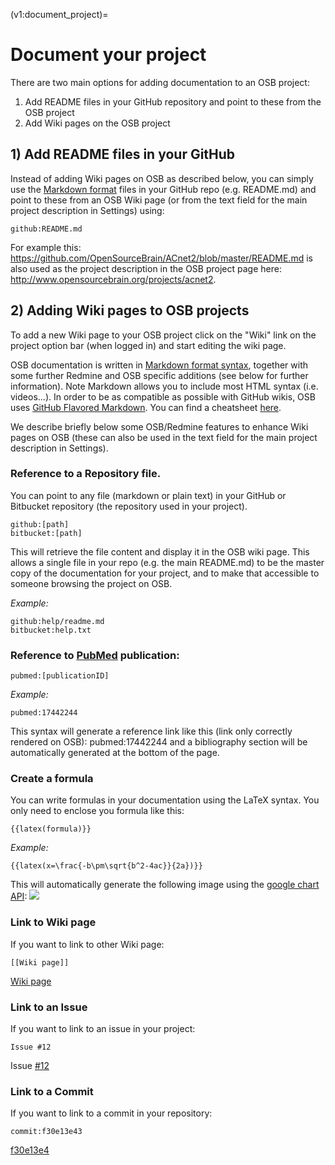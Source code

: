 (v1:document_project)=
# Document your project
There are two main options for adding documentation to an OSB project:

  1) Add README files in your GitHub repository and point to these from the OSB project
  2) Add Wiki pages on the OSB project


## 1) Add README files in your GitHub

Instead of adding Wiki pages on OSB as described below, you can simply use the [Markdown format](https://daringfireball.net/projects/markdown/basics) files in your GitHub repo (e.g. README.md) and point to these from an OSB Wiki page (or from the text field for the main project description in Settings) using:

```{code-block}
github:README.md
```

For example this: https://github.com/OpenSourceBrain/ACnet2/blob/master/README.md is also used as the project description in the OSB project page here: http://www.opensourcebrain.org/projects/acnet2.


## 2) Adding Wiki pages to OSB projects

To add a new Wiki page to your OSB project click on the "Wiki" link on the project option bar (when logged in) and start editing the wiki page.

OSB documentation is written in [Markdown format syntax](https://daringfireball.net/projects/markdown/basics), together with some further Redmine and OSB specific additions (see below for further information).
Note Markdown allows you to include most HTML syntax (i.e. videos...).
In order to be as compatible as possible with GitHub wikis, OSB uses [GitHub Flavored Markdown](https://help.github.com/articles/markdown-basics).
You can find a cheatsheet [here](https:www.opensourcebrain.org/help/en/wiki_markdown_syntax.html).

We describe briefly below some OSB/Redmine features to enhance Wiki pages on OSB (these can also be used in the text field for the main project description in Settings).

### Reference to a Repository file. 

You can point to any file (markdown or plain text) in your GitHub or Bitbucket repository (the repository used in your project).

```{code-block}
github:[path]
bitbucket:[path]
```

This will retrieve the file content and display it in the OSB wiki page. This allows a single file in your repo (e.g. the main README.md) to be the master copy of the documentation for your project, and to make that accessible to someone browsing the project on OSB.

*Example:*

```{code-block}
github:help/readme.md
bitbucket:help.txt
```


### Reference to [PubMed](https://www.ncbi.nlm.nih.gov/pubmed/) publication: 

```{code-block}
pubmed:[publicationID]
```

*Example:*

```{code-block}
pubmed:17442244
```

This syntax will generate a reference link like this (link only correctly rendered on OSB): pubmed:17442244 and a bibliography section will be automatically generated at the bottom of the page. 


### Create a formula

You can write formulas in your documentation using the LaTeX syntax. You only need to enclose you formula like this:

```{code-block}
{{latex(formula)}}
```

*Example:*

```{code-block}
{{latex(x=\frac{-b\pm\sqrt{b^2-4ac}}{2a})}}
```

This will automatically generate the following image using the [google chart API](https://developers.google.com/chart/infographics/docs/formulas): 
![](https://raw.githubusercontent.com/OpenSourceBrain/OSB_Documentation/master/resources/images/formula.png)

### Link to Wiki page

If you want to link to other Wiki page:

```{code-block}
[[Wiki page]]
```

<a href="#">Wiki page</a>

### Link to an Issue

If you want to link to an issue in your project:

```{code-block}
Issue #12
```

Issue <a href="#">#12</a>

### Link to a Commit

If you want to link to a commit in your repository:

```{code-block}
commit:f30e13e43
```

<a href="#">f30e13e4</a>
